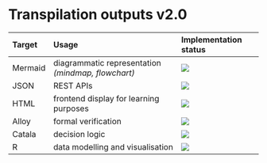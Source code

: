 # Transpilation outputs v2.0

| Target | Usage | Implementation status | 
| :--- | :--- | :--- | 
| Mermaid | diagrammatic representation *(mindmap, flowchart)* | ![](https://img.shields.io/badge/status-not%20implemented-ff3333) |
| JSON | REST APIs | ![](https://img.shields.io/badge/status-not%20implemented-ff3333) |
| HTML | frontend display for learning purposes | ![](https://img.shields.io/badge/status-not%20implemented-ff3333) |
| Alloy | formal verification | ![](https://img.shields.io/badge/status-not%20implemented-ff3333) |
| Catala | decision logic | ![](https://img.shields.io/badge/status-not%20implemented-ff3333) |
| R | data modelling and visualisation | ![](https://img.shields.io/badge/status-not%20implemented-ff3333) |
